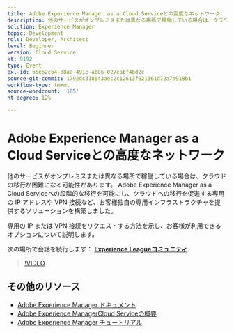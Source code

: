 ```yaml
---
title: Adobe Experience Manager as a Cloud Serviceとの高度なネットワーク
description: 他のサービスがオンプレミスまたは異なる場所で稼働している場合は、クラウドの移行が困難になる可能性があります。 Adobe Experience Manager as a Cloud Serviceへの段階的な移行を可能にし、クラウドへの移行を促進する専用の IP アドレスや VPN 接続など、お客様独自の専用インフラストラクチャを提供するソリューションを構築しました。
solution: Experience Manager
topic: Development
role: Developer, Architect
level: Beginner
version: Cloud Service
kt: 9192
type: Event
exl-id: 65e62c64-b8aa-491e-ab86-027cabf4bd2c
source-git-commit: 1792dc318643aec2c12613f621361d72a7a918b1
workflow-type: tm+mt
source-wordcount: '185'
ht-degree: 12%

---
```


# Adobe Experience Manager as a Cloud Serviceとの高度なネットワーク

他のサービスがオンプレミスまたは異なる場所で稼働している場合は、クラウドの移行が困難になる可能性があります。  Adobe Experience Manager as a Cloud Serviceへの段階的な移行を可能にし、クラウドへの移行を促進する専用の IP アドレスや VPN 接続など、お客様独自の専用インフラストラクチャを提供するソリューションを構築しました。

専用の IP または VPN 接続をリクエストする方法を示し、お客様が利用できるオプションについて説明します。

次の場所で会話を続行します： **[Experience Leagueコミュニティ](https://adobe.ly/3EUTdAo)**.

>[!VIDEO](https://video.tv.adobe.com/v/337898/?quality=12&learn=on&hidetitle=true)

## その他のリソース

- [Adobe Experience Manager ドキュメント](https://experienceleague.adobe.com/docs/experience-manager-cloud-service.html?lang=ja)
- [Adobe Experience ManagerCloud Serviceの概要](https://experienceleague.adobe.com/docs/experience-manager-cloud-service/overview/home.html?lang=ja)
- [Adobe Experience Manager チュートリアル](https://experienceleague.adobe.com/docs/experience-manager-tutorials.html?lang=ja)
